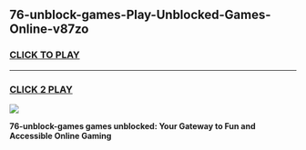 
## 76-unblock-games-Play-Unblocked-Games-Online-v87zo
<h3>
<a href="https://premium76.site?title=76-unblock-games&ref=25A">CLICK TO PLAY</a></h3>
<hr>

<h3>
<a href="https://premium76.site?title=76-unblock-games&ref=25A">CLICK 2 PLAY</a>
  
</h3>

<a href="https://premium76.site?title=76-unblock-games&ref=25A"><img src="https://clearcache.store/games.png"></a>


**76-unblock-games games unblocked: Your Gateway to Fun and Accessible Online Gaming**

